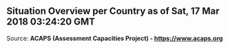 ## Situation Overview per Country as of Sat, 17 Mar 2018 03:24:20 GMT

Source: **ACAPS (Assessment Capacities Project) - https://www.acaps.org**